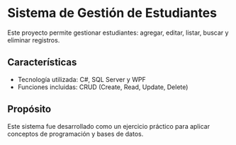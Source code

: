 # Sistema de Gestión de Estudiantes
Este proyecto permite gestionar estudiantes: agregar, editar, listar, buscar y eliminar registros.
## Características
- Tecnología utilizada: C#, SQL Server y WPF
- Funciones incluidas: CRUD (Create, Read, Update, Delete)

## Propósito
Este sistema fue desarrollado como un ejercicio práctico para aplicar conceptos de programación y bases de datos.

